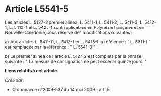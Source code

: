 # Article L5541-5

Les articles L. 5127-2 premier alinéa, L. 5411-1, L. 5411-2, L. 5411-3, L. 5412-1, L. 5413-1 et L. 5425-1 sont applicables en
Polynésie française et en Nouvelle-Calédonie, sous réserve des modifications suivantes : 

a) Aux articles L. 5411-11, L. 5412-1 et L. 5413-1 la référence : " L. 5311-1 " est remplacée par la référence : " L. 5541-3
" ; 

b) Le premier alinéa de l'article L. 5127-2 est complété par la phrase suivante : " La mesure de consignation ne peut excéder
quinze jours. "

**Liens relatifs à cet article**

_Créé par_:

  - Ordonnance n°2009-537 du 14 mai 2009 - art. 5
